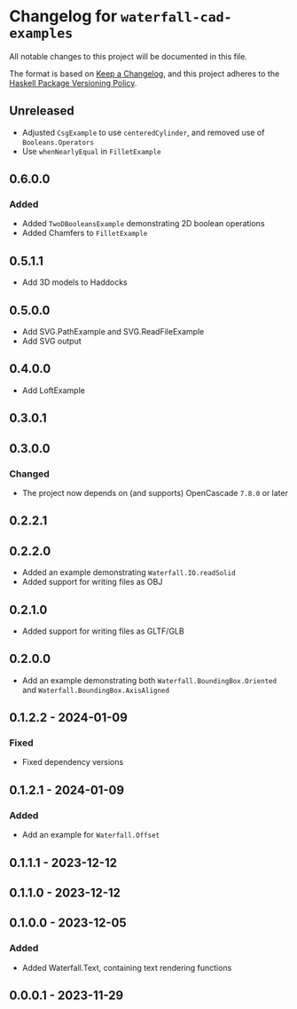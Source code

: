 # Changelog for `waterfall-cad-examples`

All notable changes to this project will be documented in this file.

The format is based on [Keep a Changelog](https://keepachangelog.com/en/1.0.0/),
and this project adheres to the
[Haskell Package Versioning Policy](https://pvp.haskell.org/).

## Unreleased

- Adjusted `CsgExample` to use `centeredCylinder`, and removed use of `Booleans.Operators` 
- Use `whenNearlyEqual` in `FilletExample`

## 0.6.0.0

### Added

- Added `TwoDBooleansExample` demonstrating 2D boolean operations
- Added Chamfers to `FilletExample`

## 0.5.1.1

- Add 3D models to Haddocks

## 0.5.0.0

- Add SVG.PathExample and SVG.ReadFileExample
- Add SVG output

## 0.4.0.0

- Add LoftExample

## 0.3.0.1

## 0.3.0.0

### Changed

- The project now depends on (and supports) OpenCascade `7.8.0` or later

## 0.2.2.1

## 0.2.2.0

- Added an example demonstrating `Waterfall.IO.readSolid`
- Added support for writing files as OBJ

## 0.2.1.0

- Added support for writing files as GLTF/GLB

## 0.2.0.0

- Add an example demonstrating both `Waterfall.BoundingBox.Oriented` and `Waterfall.BoundingBox.AxisAligned`

## 0.1.2.2 - 2024-01-09 

### Fixed

- Fixed dependency versions

## 0.1.2.1 - 2024-01-09 

### Added 

- Add an example for `Waterfall.Offset`

## 0.1.1.1 - 2023-12-12 

## 0.1.1.0 - 2023-12-12 

## 0.1.0.0 - 2023-12-05 

### Added

- Added Waterfall.Text, containing text rendering functions

## 0.0.0.1 - 2023-11-29
